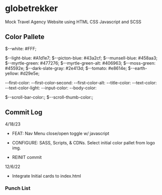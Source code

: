 # globetrekker

Mock Travel Agency Website using HTML CSS Javascript and SCSS

## Color Pallete

$--white: #FFF;

$--light-blue: #A1d1e7;
$--picton-blue: #43a2cf;
$--munsell-blue: #458aa3;
$--myrtle-green: #477276;
$--myrtle-green-alt: #406963;
$--moss-green: #45592e;
$--dark-slate-gray: #2e413d;
$--tomato: #e8614e;
$--earth-yellow: #d29e5e;

--first-color:
--first-color-second:
--first-color-alt:
--title-color:
--text-color:
--text-color-light:
--input-color:
--body-color:

$--scroll-bar-color:;
$--scroll-thumb-color:;

## Commit Log

4/18/23

- FEAT: Nav Menu close/open toggle w/ javascript

- CONFIGURE: SASS, Scripts, & CDNs. Select initial color pallet from logo img.

- REINIT commit

12/6/22

- Integrate Initial cards to index.html

### Punch List